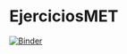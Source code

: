 # EjerciciosMET

[![Binder](https://mybinder.org/badge_log.svg )](https://mybinder.org/v2/gh/MiguelMelilla/EjerciciosMET/HEAD?filepath=ActividadFinal412.ipynb)



